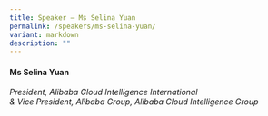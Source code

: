 ```yaml
---
title: Speaker – Ms Selina Yuan
permalink: /speakers/ms-selina-yuan/
variant: markdown
description: ""
---
```

#### **Ms Selina Yuan**

*President, Alibaba Cloud Intelligence International <br>
&amp; Vice President, Alibaba Group, Alibaba Cloud Intelligence Group*